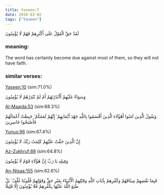 ```yaml
---
title: Yaseen:7
date: 2010-03-02
tags: ["Yaseen"]
---
```

لَقَدْ حَقَّ الْقَوْلُ عَلَىٰ أَكْثَرِهِمْ فَهُمْ لَا يُؤْمِنُونَ
### meaning: 
The word has certainly become due against most of them, so they will not have faith.
### similar verses: 

[Yaseen:10](/36/10) (sim:71.0%)

وَسَوَاءٌ عَلَيْهِمْ أَأَنْذَرْتَهُمْ أَمْ لَمْ تُنْذِرْهُمْ لَا يُؤْمِنُونَ

[Al-Maaida:53](/5/53) (sim:68.3%)

وَيَقُولُ الَّذِينَ آمَنُوا أَهَٰؤُلَاءِ الَّذِينَ أَقْسَمُوا بِاللَّهِ جَهْدَ أَيْمَانِهِمْ ۙ إِنَّهُمْ لَمَعَكُمْ ۚ حَبِطَتْ أَعْمَالُهُمْ فَأَصْبَحُوا خَاسِرِينَ

[Yunus:96](/10/96) (sim:67.4%)

إِنَّ الَّذِينَ حَقَّتْ عَلَيْهِمْ كَلِمَتُ رَبِّكَ لَا يُؤْمِنُونَ

[Az-Zukhruf:88](/43/88) (sim:64.8%)

وَقِيلِهِ يَا رَبِّ إِنَّ هَٰؤُلَاءِ قَوْمٌ لَا يُؤْمِنُونَ

[An-Nisaa:155](/4/155) (sim:62.6%)

فَبِمَا نَقْضِهِمْ مِيثَاقَهُمْ وَكُفْرِهِمْ بِآيَاتِ اللَّهِ وَقَتْلِهِمُ الْأَنْبِيَاءَ بِغَيْرِ حَقٍّ وَقَوْلِهِمْ قُلُوبُنَا غُلْفٌ ۚ بَلْ طَبَعَ اللَّهُ عَلَيْهَا بِكُفْرِهِمْ فَلَا يُؤْمِنُونَ إِلَّا قَلِيلًا
